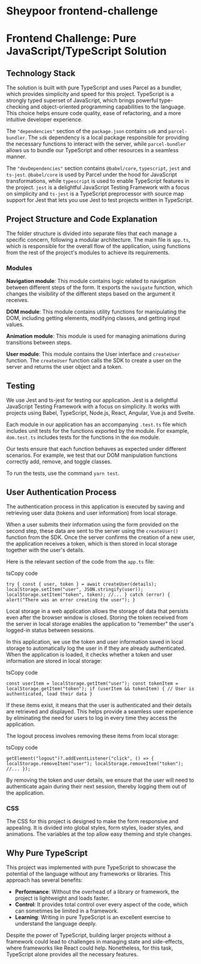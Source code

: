 # Sheypoor frontend-challenge

# Frontend Challenge: Pure JavaScript/TypeScript Solution

## Technology Stack

The solution is built with pure TypeScript and uses Parcel as a bundler, which provides simplicity and speed for this project. TypeScript is a strongly typed superset of JavaScript, which brings powerful type-checking and object-oriented programming capabilities to the language. This choice helps ensure code quality, ease of refactoring, and a more intuitive developer experience.

The `"dependencies"` section of the `package.json` contains `sdk` and `parcel-bundler`. The `sdk` dependency is a local package responsible for providing the necessary functions to interact with the server, while `parcel-bundler` allows us to bundle our TypeScript and other resources in a seamless manner.

The `"devDependencies"` section contains `@babel/core`, `typescript`, `jest` and `ts-jest`. `@babel/core` is used by Parcel under the hood for JavaScript transformations, while `typescript` is used to enable TypeScript features in the project. `jest` is a delightful JavaScript Testing Framework with a focus on simplicity and `ts-jest` is a TypeScript preprocessor with source map support for Jest that lets you use Jest to test projects written in TypeScript.

## Project Structure and Code Explanation

The folder structure is divided into separate files that each manage a specific concern, following a modular architecture. The main file is `app.ts`, which is responsible for the overall flow of the application, using functions from the rest of the project's modules to achieve its requirements.

### Modules

**Navigation module**: This module contains logic related to navigation between different steps of the form. It exports the `navigate` function, which changes the visibility of the different steps based on the argument it receives.

**DOM module**: This module contains utility functions for manipulating the DOM, including getting elements, modifying classes, and getting input values.

**Animation module**: This module is used for managing animations during transitions between steps.

**User module**: This module contains the User interface and `createUser` function. The `createUser` function calls the SDK to create a user on the server and returns the user object and a token.

## Testing

We use Jest and ts-jest for testing our application. Jest is a delightful JavaScript Testing Framework with a focus on simplicity. It works with projects using Babel, TypeScript, Node.js, React, Angular, Vue.js and Svelte.

Each module in our application has an accompanying `.test.ts` file which includes unit tests for the functions exported by the module. For example, `dom.test.ts` includes tests for the functions in the `dom` module.

Our tests ensure that each function behaves as expected under different scenarios. For example, we test that our DOM manipulation functions correctly add, remove, and toggle classes.

To run the tests, use the command `yarn test`.

## User Authentication Process

The authentication process in this application is executed by saving and retrieving user data (tokens and user information) from local storage.

When a user submits their information using the form provided on the second step, these data are sent to the server using the `createUser()` function from the SDK. Once the server confirms the creation of a new user, the application receives a token, which is then stored in local storage together with the user's details.

Here is the relevant section of the code from the `app.ts` file:

tsCopy code

`try { const { user, token } = await createUser(details); localStorage.setItem("user", JSON.stringify(user)); localStorage.setItem("token", token); //... } catch (error) { alert("There was an error creating the user"); }`

Local storage in a web application allows the storage of data that persists even after the browser window is closed. Storing the token received from the server in local storage enables the application to "remember" the user's logged-in status between sessions.

In this application, we use the token and user information saved in local storage to automatically log the user in if they are already authenticated. When the application is loaded, it checks whether a token and user information are stored in local storage:

tsCopy code

`const userItem = localStorage.getItem("user"); const tokenItem = localStorage.getItem("token"); if (userItem && tokenItem) { // User is authenticated, load their data }`

If these items exist, it means that the user is authenticated and their details are retrieved and displayed. This helps provide a seamless user experience by eliminating the need for users to log in every time they access the application.

The logout process involves removing these items from local storage:

tsCopy code

`getElement("logout")?.addEventListener("click", () => { localStorage.removeItem("user"); localStorage.removeItem("token"); //... });`

By removing the token and user details, we ensure that the user will need to authenticate again during their next session, thereby logging them out of the application.

### CSS

The CSS for this project is designed to make the form responsive and appealing. It is divided into global styles, form styles, loader styles, and animations. The variables at the top allow easy theming and style changes.

## Why Pure TypeScript

This project was implemented with pure TypeScript to showcase the potential of the language without any frameworks or libraries. This approach has several benefits:

- **Performance**: Without the overhead of a library or framework, the project is lightweight and loads faster.
- **Control**: It provides total control over every aspect of the code, which can sometimes be limited in a framework.
- **Learning**: Writing in pure TypeScript is an excellent exercise to understand the language deeply.

Despite the power of TypeScript, building larger projects without a framework could lead to challenges in managing state and side-effects, where frameworks like React could help. Nonetheless, for this task, TypeScript alone provides all the necessary features.
